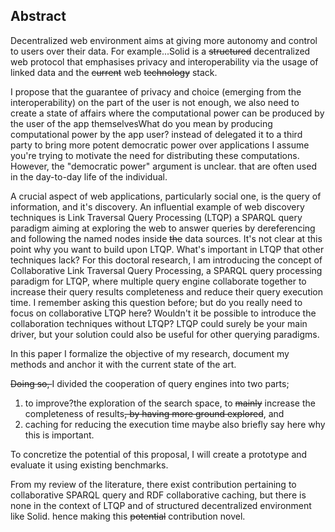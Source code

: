 ## Abstract
<!-- Context      -->

Decentralized web environment aims at giving more autonomy and control to users over their data.
<span class="comment" data-author="RT">For example...</span>Solid is a <del class="comment" data-author="RT">structured</del> decentralized web protocol that emphasises privacy and
interoperability via the usage of linked data and the <del class="comment" data-author="RT">current</del> web <del class="comment" data-author="RT">technology</del> stack.
<!-- Need         -->
I propose that <span class="comment rephrase" data-author="RT">the guarantee of privacy and choice (emerging from the interoperability) on the part of the user is not enough</span>, 
we also need to create a state of affairs where the computational power can be produced 
by the user of the app themselves<span class="comment" data-author="RT">What do you mean by producing computational power by the app user?</span> instead of delegated it to a third party to bring more potent democratic power
over applications <span class="comment" data-author="RT">I assume you're trying to motivate the need for distributing these computations. However, the "democratic power" argument is unclear.</span> that are often used in the day-to-day life of the individual.
<!-- Task         -->
A crucial aspect of web applications, particularly social <span class="comment spelling" data-author="RT">one</span>, is the <span class="comment spelling" data-author="RT">query of information</span>, and <span class="comment spelling" data-author="RT">it's</span> discovery.
An influential example of web discovery techniques is Link Traversal Query Processing (LTQP) 
a SPARQL query paradigm aiming at exploring the web to answer queries by dereferencing and following the <span class="comment rephrase" data-author="RT">named nodes</span> inside <del class="comment" data-author="RT">the</del> data sources.
<span class="comment" data-author="RT">It's not clear at this point why you want to build upon LTQP. What's important in LTQP that other techniques lack?</span>
For this doctoral research, I am introducing the concept of Collaborative Link Traversal Query Processing, a SPARQL
query processing paradigm for LTQP, where <span class="comment spelling" data-author="RT">multiple query engine</span>
collaborate together to increase their query results completeness and reduce their query execution time.
<span class="comment" data-author="RT">I remember asking this question before; but do you really need to focus on collaborative LTQP here? Wouldn't it be possible to introduce the collaboration techniques without LTQP? LTQP could surely be your main driver, but your solution could also be useful for other querying paradigms.</span>
<!-- Object       -->
In this paper I formalize the objective of my research, document my methods and anchor it with the current state of the art.
<!-- Findings     -->
<del class="comment" data-author="RT">Doing so, </del>I divided the cooperation of query engines into two parts;
1) <span class="comment" data-author="RT">to improve?</span>the exploration of the search space, to <del class="comment" data-author="RT">mainly</del> increase the completeness of results<del class="comment" data-author="RT">, by having more ground explored</del>, and
2) caching for reducing the execution time <span class="comment" data-author="RT">maybe also briefly say here why this is important</span>.
<!-- Conclusion   -->
To concretize the potential of this proposal, I will create a prototype and evaluate it using existing benchmarks.
<!-- Perspectives -->
From my review of the literature, <span class="comment spelling" data-author="RT">there exist contribution</span> pertaining to collaborative SPARQL query and RDF collaborative caching,
but there is none in the context of LTQP and of structured decentralized environment like Solid.
hence making this <del class="comment" data-author="RT">potential</del> contribution novel.

